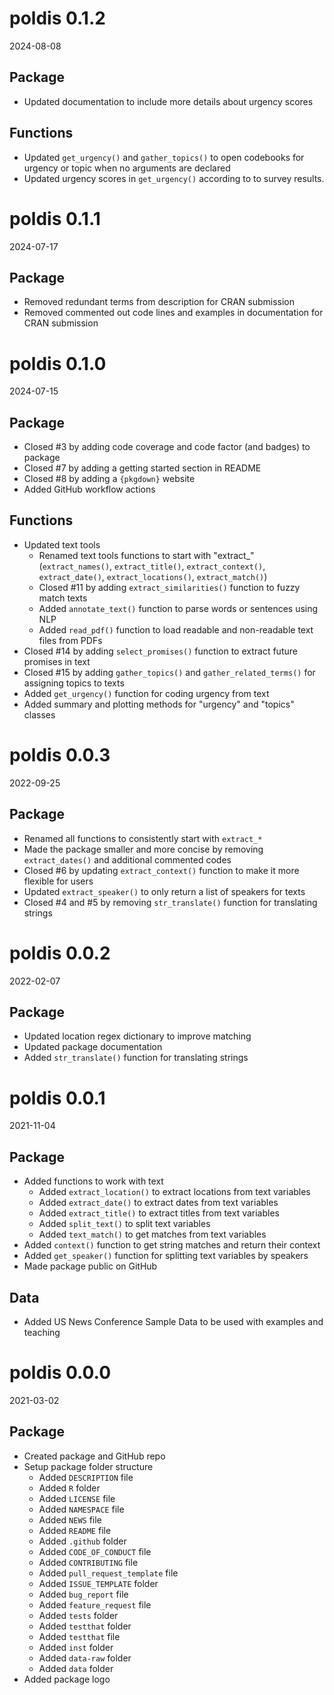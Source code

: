 # poldis 0.1.2

2024-08-08

## Package

- Updated documentation to include more details about urgency scores

## Functions

- Updated `get_urgency()` and `gather_topics()` to open codebooks for urgency or topic when no arguments are declared
- Updated urgency scores in `get_urgency()` according to to survey results. 

# poldis 0.1.1

2024-07-17

## Package

- Removed redundant terms from description for CRAN submission
- Removed commented out code lines and examples in documentation for CRAN submission

# poldis 0.1.0

2024-07-15

## Package

- Closed #3 by adding code coverage and code factor (and badges) to package
- Closed #7 by adding a getting started section in README
- Closed #8 by adding a `{pkgdown}` website
- Added GitHub workflow actions

## Functions

- Updated text tools
  - Renamed text tools functions to start with "extract_" (`extract_names()`, `extract_title()`, `extract_context()`, `extract_date()`, `extract_locations()`, `extract_match()`)
  - Closed #11 by adding `extract_similarities()` function to fuzzy match texts
  - Added `annotate_text()` function to parse words or sentences using NLP
  - Added `read_pdf()` function to load readable and non-readable text files from PDFs
- Closed #14 by adding `select_promises()` function to extract future promises in text  
- Closed #15 by adding `gather_topics()` and `gather_related_terms()` for assigning topics to texts
- Added `get_urgency()` function for coding urgency from text
- Added summary and plotting methods for "urgency" and "topics" classes

# poldis 0.0.3

2022-09-25

## Package

* Renamed all functions to consistently start with `extract_*`
* Made the package smaller and more concise by removing `extract_dates()` and additional commented codes
* Closed #6 by updating `extract_context()` function to make it more flexible for users
* Updated `extract_speaker()` to only return a list of speakers for texts
* Closed #4 and #5 by removing `str_translate()` function for translating strings

# poldis 0.0.2

2022-02-07

## Package

* Updated location regex dictionary to improve matching
* Updated package documentation
* Added `str_translate()` function for translating strings

# poldis 0.0.1

2021-11-04

## Package

* Added functions to work with text
  * Added `extract_location()` to extract locations from text variables
  * Added `extract_date()` to extract dates from text variables
  * Added `extract_title()` to extract titles from text variables
  * Added `split_text()` to split text variables
  * Added `text_match()` to get matches from text variables
* Added `context()` function to get string matches and return their context
* Added `get_speaker()` function for splitting text variables by speakers
* Made package public on GitHub

## Data

* Added US News Conference Sample Data to be used with examples and teaching

# poldis 0.0.0

2021-03-02

## Package

* Created package and GitHub repo
* Setup package folder structure
  * Added `DESCRIPTION` file
  * Added `R` folder
  * Added `LICENSE` file
  * Added `NAMESPACE` file
  * Added `NEWS` file
  * Added `README` file
  * Added `.github` folder
  * Added `CODE_OF_CONDUCT` file
  * Added `CONTRIBUTING` file
  * Added `pull_request_template` file
  * Added `ISSUE_TEMPLATE` folder
  * Added `bug_report` file
  * Added `feature_request` file
  * Added `tests` folder
  * Added `testthat` folder
  * Added `testthat` file
  * Added `inst` folder
  * Added `data-raw` folder
  * Added `data` folder
* Added package logo
